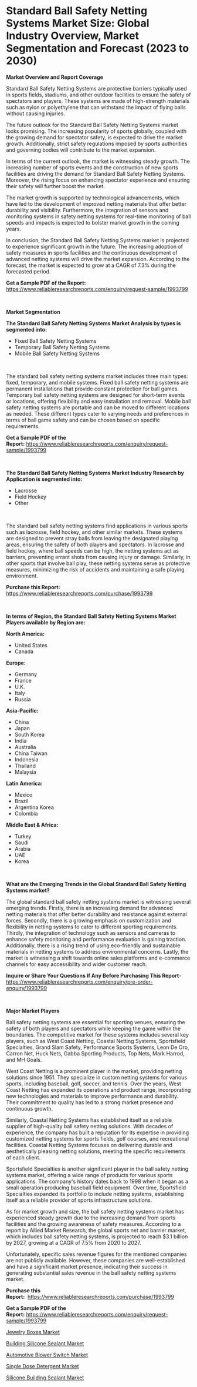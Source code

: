 <p><h1>Standard Ball Safety Netting Systems Market Size: Global Industry Overview, Market Segmentation and Forecast (2023 to 2030)</h1></p><p><strong>Market Overview and Report Coverage</strong></p>
<p><p>Standard Ball Safety Netting Systems are protective barriers typically used in sports fields, stadiums, and other outdoor facilities to ensure the safety of spectators and players. These systems are made of high-strength materials such as nylon or polyethylene that can withstand the impact of flying balls without causing injuries.</p><p>The future outlook for the Standard Ball Safety Netting Systems market looks promising. The increasing popularity of sports globally, coupled with the growing demand for spectator safety, is expected to drive the market growth. Additionally, strict safety regulations imposed by sports authorities and governing bodies will contribute to the market expansion.</p><p>In terms of the current outlook, the market is witnessing steady growth. The increasing number of sports events and the construction of new sports facilities are driving the demand for Standard Ball Safety Netting Systems. Moreover, the rising focus on enhancing spectator experience and ensuring their safety will further boost the market.</p><p>The market growth is supported by technological advancements, which have led to the development of improved netting materials that offer better durability and visibility. Furthermore, the integration of sensors and monitoring systems in safety netting systems for real-time monitoring of ball speeds and impacts is expected to bolster market growth in the coming years.</p><p>In conclusion, the Standard Ball Safety Netting Systems market is projected to experience significant growth in the future. The increasing adoption of safety measures in sports facilities and the continuous development of advanced netting systems will drive the market expansion. According to the forecast, the market is expected to grow at a CAGR of 7.3% during the forecasted period.</p></p>
<p><strong>Get a Sample PDF of the Report:</strong> <a href="https://www.reliableresearchreports.com/enquiry/request-sample/1993799">https://www.reliableresearchreports.com/enquiry/request-sample/1993799</a></p>
<p>&nbsp;</p>
<p><strong>Market Segmentation</strong></p>
<p><strong>The Standard Ball Safety Netting Systems Market Analysis by types is segmented into:</strong></p>
<p><ul><li>Fixed Ball Safety Netting Systems</li><li>Temporary Ball Safety Netting Systems</li><li>Mobile Ball Safety Netting Systems</li></ul></p>
<p>&nbsp;</p>
<p><p>The standard ball safety netting systems market includes three main types: fixed, temporary, and mobile systems. Fixed ball safety netting systems are permanent installations that provide constant protection for ball games. Temporary ball safety netting systems are designed for short-term events or locations, offering flexibility and easy installation and removal. Mobile ball safety netting systems are portable and can be moved to different locations as needed. These different types cater to varying needs and preferences in terms of ball game safety and can be chosen based on specific requirements.</p></p>
<p><strong>Get a Sample PDF of the Report:</strong>&nbsp;<a href="https://www.reliableresearchreports.com/enquiry/request-sample/1993799">https://www.reliableresearchreports.com/enquiry/request-sample/1993799</a></p>
<p>&nbsp;</p>
<p><strong>The Standard Ball Safety Netting Systems Market Industry Research by Application is segmented into:</strong></p>
<p><ul><li>Lacrosse</li><li>Field Hockey</li><li>Other</li></ul></p>
<p>&nbsp;</p>
<p><p>The standard ball safety netting systems find applications in various sports such as lacrosse, field hockey, and other similar markets. These systems are designed to prevent stray balls from leaving the designated playing areas, ensuring the safety of both players and spectators. In lacrosse and field hockey, where ball speeds can be high, the netting systems act as barriers, preventing errant shots from causing injury or damage. Similarly, in other sports that involve ball play, these netting systems serve as protective measures, minimizing the risk of accidents and maintaining a safe playing environment.</p></p>
<p><strong>Purchase this Report:</strong>&nbsp; <a href="https://www.reliableresearchreports.com/purchase/1993799">https://www.reliableresearchreports.com/purchase/1993799</a></p>
<p>&nbsp;</p>
<p><strong>In terms of Region, the Standard Ball Safety Netting Systems Market Players available by Region are:</strong></p>
<p>
    <p> <strong> North America: </strong>
        <ul>
            <li>United States</li>
            <li>Canada</li>
        </ul>
        </p> 
    <p> <strong> Europe: </strong>
        <ul>
            <li>Germany</li>
            <li>France</li>
            <li>U.K.</li>
            <li>Italy</li>
            <li>Russia</li>
        </ul>
        </p> 
    <p> <strong> Asia-Pacific: </strong>
        <ul>
            <li>China</li>
            <li>Japan</li>
            <li>South Korea</li>
            <li>India</li>
            <li>Australia</li>
            <li>China Taiwan</li>
            <li>Indonesia</li>
            <li>Thailand</li>
            <li>Malaysia</li>
        </ul>
        </p> 
    <p> <strong> Latin America: </strong>
        <ul>
            <li>Mexico</li>
            <li>Brazil</li>
            <li>Argentina Korea</li>
            <li>Colombia</li>
        </ul>
        </p> 
    <p> <strong> Middle East & Africa: </strong>
        <ul>
            <li>Turkey</li>
            <li>Saudi</li>
            <li>Arabia</li>
            <li>UAE</li>
            <li>Korea</li>
        </ul>
    </p>
    </p>
<p>&nbsp;</p>
<p><strong>What are the Emerging Trends in the Global Standard Ball Safety Netting Systems market?</strong></p>
<p><p>The global standard ball safety netting systems market is witnessing several emerging trends. Firstly, there is an increasing demand for advanced netting materials that offer better durability and resistance against external forces. Secondly, there is a growing emphasis on customization and flexibility in netting systems to cater to different sporting requirements. Thirdly, the integration of technology such as sensors and cameras to enhance safety monitoring and performance evaluation is gaining traction. Additionally, there is a rising trend of using eco-friendly and sustainable materials in netting systems to address environmental concerns. Lastly, the market is witnessing a shift towards online sales platforms and e-commerce channels for easy accessibility and wider customer reach.</p></p>
<p><strong>Inquire or Share Your Questions If Any Before Purchasing This Report</strong>- <a href="https://www.reliableresearchreports.com/enquiry/pre-order-enquiry/1993799">https://www.reliableresearchreports.com/enquiry/pre-order-enquiry/1993799</a></p>
<p>&nbsp;</p>
<p><strong>Major Market Players</strong></p>
<p><p>Ball safety netting systems are essential for sporting venues, ensuring the safety of both players and spectators while keeping the game within the boundaries. The competitive market for these systems includes several key players, such as West Coast Netting, Coastal Netting Systems, Sportsfield Specialties, Grand Slam Safety, Performance Sports Systems, Leon De Oro, Carron Net, Huck Nets, Gabba Sporting Products, Top Nets, Mark Harrod, and MH Goals.</p><p>West Coast Netting is a prominent player in the market, providing netting solutions since 1951. They specialize in custom netting systems for various sports, including baseball, golf, soccer, and tennis. Over the years, West Coast Netting has expanded its operations and product range, incorporating new technologies and materials to improve performance and durability. Their commitment to quality has led to a strong market presence and continuous growth.</p><p>Similarly, Coastal Netting Systems has established itself as a reliable supplier of high-quality ball safety netting solutions. With decades of experience, the company has built a reputation for its expertise in providing customized netting systems for sports fields, golf courses, and recreational facilities. Coastal Netting Systems focuses on delivering durable and aesthetically pleasing netting solutions, meeting the specific requirements of each client.</p><p>Sportsfield Specialties is another significant player in the ball safety netting systems market, offering a wide range of products for various sports applications. The company's history dates back to 1998 when it began as a small operation producing baseball field equipment. Over time, Sportsfield Specialties expanded its portfolio to include netting systems, establishing itself as a reliable provider of sports infrastructure solutions.</p><p>As for market growth and size, the ball safety netting systems market has experienced steady growth due to the increasing demand from sports facilities and the growing awareness of safety measures. According to a report by Allied Market Research, the global sports net and barrier market, which includes ball safety netting systems, is projected to reach $3.1 billion by 2027, growing at a CAGR of 7.5% from 2020 to 2027.</p><p>Unfortunately, specific sales revenue figures for the mentioned companies are not publicly available. However, these companies are well-established and have a significant market presence, indicating their success in generating substantial sales revenue in the ball safety netting systems market.</p></p>
<p><strong>Purchase this Report:</strong>&nbsp;&nbsp;<a href="https://www.reliableresearchreports.com/purchase/1993799">https://www.reliableresearchreports.com/purchase/1993799</a></p>
<p></p>
<p><strong>Get a Sample PDF of the Report:</strong>&nbsp;<a href="https://www.reliableresearchreports.com/enquiry/request-sample/1993799">https://www.reliableresearchreports.com/enquiry/request-sample/1993799</a></p>
<p><p><a href="https://www.linkedin.com/pulse/jewelry-boxes-market-size-share-amp-trends-analysis-report-sfeff/">Jewelry Boxes Market</a></p><p><a href="https://medium.com/@olenwuckert56/building-silicone-sealant-market-share-evolution-and-market-growth-trends-2023-2030-554586fe211a">Building Silicone Sealant Market</a></p><p><a href="https://github.com/lbird53714/Market-Research-Report-List-1/blob/main/automotive-blower-switch-market.md">Automotive Blower Switch Market</a></p><p><a href="https://www.linkedin.com/pulse/single-dose-detergent-market-research-report-unlocks-tgz0f/">Single Dose Detergent Market</a></p><p><a href="https://medium.com/@randysimpson755/silicone-building-sealant-market-size-and-market-trends-complete-industry-overview-2023-to-2030-0f3e4be80ba2">Silicone Building Sealant Market</a></p></p>